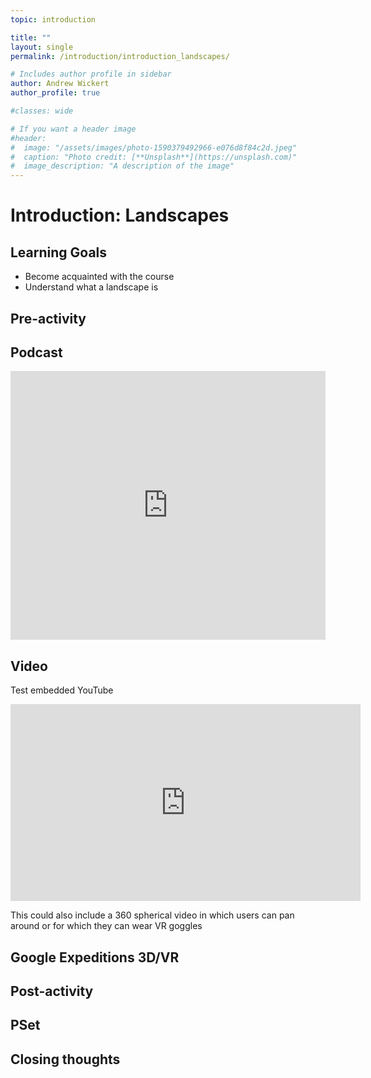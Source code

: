 ```yaml
---
topic: introduction

title: ""
layout: single
permalink: /introduction/introduction_landscapes/

# Includes author profile in sidebar
author: Andrew Wickert
author_profile: true

#classes: wide

# If you want a header image
#header:
#  image: "/assets/images/photo-1590379492966-e076d8f84c2d.jpeg"
#  caption: "Photo credit: [**Unsplash**](https://unsplash.com)"
#  image_description: "A description of the image"
---
```


# Introduction: Landscapes

## Learning Goals

* Become acquainted with the course
* Understand what a landscape is

## Pre-activity

## Podcast

<iframe src="https://www.podbean.com/media/player/multi?playlist=http%3A%2F%2Fplaylist.podbean.com%2F9275608%2Fplaylist_multi.xml&amp;vjs=1&amp;size=430&amp;skin=1&amp;episode_list_bg=%23ffffff&amp;bg_left=%23000000&amp;bg_mid=%230c5056&amp;bg_right=%232a1844&amp;podcast_title_color=%23c4c4c4&amp;episode_title_color=%23ffffff&amp;auto=0&amp;share=1&amp;fonts=Helvetica&amp;download=1&amp;rtl=0&amp;show_playlist_recent_number=10" title="GeomorphOnline" width="100%" height="430" scrolling="no" style="border: none;"></iframe>

## Video

Test embedded YouTube

<iframe width="560" height="315" src="https://www.youtube.com/embed/S64XZH_NnU8" frameborder="0" allow="accelerometer; autoplay; encrypted-media; gyroscope; picture-in-picture" allowfullscreen></iframe>

This could also include a 360 spherical video in which users can pan around or for which they can wear VR goggles

## Google Expeditions 3D/VR

## Post-activity

## PSet

## Closing thoughts
